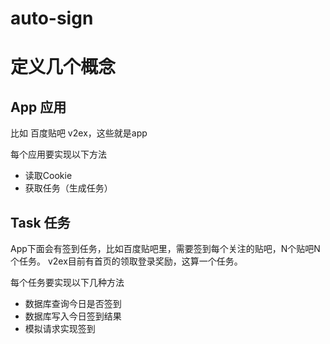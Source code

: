 # auto-sign

# 定义几个概念

## App 应用

比如 百度贴吧 v2ex，这些就是app

每个应用要实现以下方法
- 读取Cookie
- 获取任务（生成任务）

## Task 任务

App下面会有签到任务，比如百度贴吧里，需要签到每个关注的贴吧，N个贴吧N个任务。
v2ex目前有首页的领取登录奖励，这算一个任务。

每个任务要实现以下几种方法

- 数据库查询今日是否签到
- 数据库写入今日签到结果
- 模拟请求实现签到
